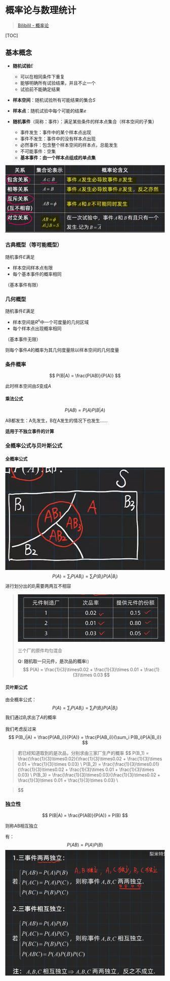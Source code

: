 # 概率论与数理统计

> [Bilibilil - 概率论](https://www.bilibili.com/video/BV1D741147G5/)

[TOC]

## 基本概念

-   **随机试验**$E$
    -   可以在相同条件下重复
    -   能够明确所有试验结果，并且不止一个
    -   试验前不能确定结果

-   **样本空间**：随机试验所有可能结果的集合$S$

-   **样本点**：随机试验中每个可能的结果$e$​

-   **随机事件**（简称：事件）：满足某些条件的样本点集合（样本空间的子集）

    -   事件发生：事件中的某个样本点出现
    -   事件不发生：事件中的没有样本点出现
    -   必然事件：包含整个样本空间的样本点，总能发生
    -   不可能事件：空集
    -   **基本事件：由一个样本点组成的单点集**

    

![image-20240605162627957](./Probability-and-Statistics.assets/image-20240605162627957.png)



### 古典概型（等可能概型）

随机事件$E$满足

-   样本空间样本点有限
-   每个基本事件的概率相同

（基本事件有限）

### 几何概型

随机事件$E$满足

-   样本空间是$R^n$中一个可度量的几何区域
-   每个样本点出现概率相同

（基本事件无限）

则每个事件$A$的概率为其几何度量除以样本空间的几何度量



### 条件概率

$$
P(B|A) = \frac{P(AB)}{P(A)}
$$

此时样本空间由$S$变成$A$



#### 乘法公式

$$
P(AB) = P(A)P(B|A)
$$

AB都发生：A先发生，B在A发生的情况下也发生……

**适用于不独立事件的计算**



### 全概率公式与贝叶斯公式



#### 全概率公式

![image-20240605165935094](./Probability-and-Statistics.assets/image-20240605165935094.png)
$$
P(A) =\sum_iP(AB_i) = \sum_i P(B_i)P(A|B_i)
$$
进行划分出的$B_i$需要两两互不相容

>![image-20240605170541926](./Probability-and-Statistics.assets/image-20240605170541926.png)
>
>三个厂的原件均匀混合
>
>**Q: 随机取一只元件，是次品的概率**()
>$$
>P(A) = \frac{1}{3}\times0.02 + \frac{1}{3}\times 0.01 + \frac{1}{3}\times 0.03
>$$
>

#### 贝叶斯公式

由全概率公式：
$$
P(A) =\sum_iP(AB_i) = \sum_i P(B_i)P(A|B_i)
$$
我们通过$B_i$求出了$A$的概率

我们考虑反过来
$$
P(B_i|A) = \frac{P(AB_i)}{P(A)} = \frac{P(AB_i)}{\sum_i P(B_i)P(A|B_i)}
$$


>若已经知道取到的是次品，分别求由三家厂生产的概率
>$$
>P(B_1) = \frac{\frac{1}{3}\times0.02}{\frac{1}{3}\times0.02 + \frac{1}{3}\times 0.01 + \frac{1}{3}\times 0.03} \\
>P(B_2) = \frac{\frac{1}{3}\times0.01}{\frac{1}{3}\times0.02 + \frac{1}{3}\times 0.01 + \frac{1}{3}\times 0.03} \\
>P(B_3) = \frac{\frac{1}{3}\times0.03}{\frac{1}{3}\times0.02 + \frac{1}{3}\times 0.01 + \frac{1}{3}\times 0.03} \\

>$$
>



### 独立性

$$
P(B|A) = \frac{P(AB)}{P(A)} = P(B)
$$

则称AB相互独立

有：
$$
P(AB) = P(A)P(B)
$$
![image-20240605171819286](./Probability-and-Statistics.assets/image-20240605171819286.png)
